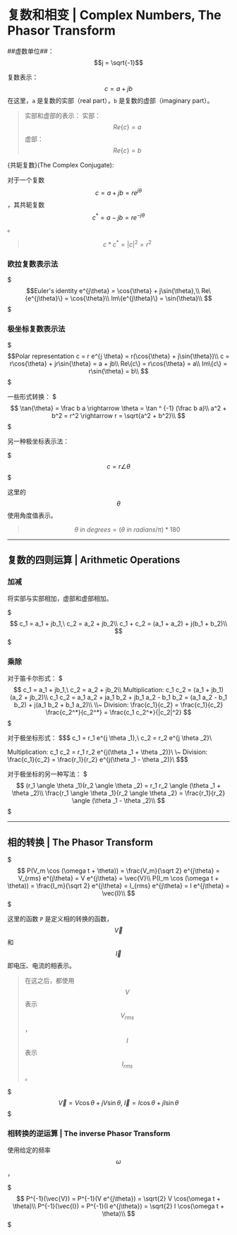 # 复数和相变 | Complex Numbers, The Phasor Transform

##虚数单位##：$$j = \sqrt{-1}$$

复数表示：$$c = a + jb$$
在这里，``a`` 是复数的实部（real part），``b`` 是复数的虚部（imaginary part）。

> 实部和虚部的表示：
> 实部：$$Re\{c\} = a$$
> 虚部：$$Re\{c\} = b$$

{共轭复数}(The Complex Conjugate):

对于一个复数 $$c = a + jb = r e^{j\theta}$$，其共轭复数 $$c^* = a - jb = r e^{-j\theta}$$。

> $$c * c^* = |c|^2 = r^2$$

### 欧拉复数表示法

$$$Euler's identity
e^{j\theta} = \cos{\theta} + j\sin{\theta},\\
Re\{e^{j\theta}\} = \cos{\theta}\\
Im\{e^{j\theta}\} = \sin{\theta}\\
$$$

### 极坐标复数表示法

$$$Polar representation
c = r e^{j \theta} = r(\cos{\theta} + j\sin{\theta})\\
c = r\cos{\theta} + jr\sin{\theta} = a + jb\\
Re\{c\} = r\cos{\theta} = a\\
Im\{c\} = r\sin{\theta} = b\\
$$$

一些形式转换：
$$$
\tan{\theta} = \frac b a \rightarrow \theta = \tan ^ {-1} (\frac b a)\\
a^2 + b^2 = r^2 \rightarrow r = \sqrt{a^2 + b^2}\\
$$$

另一种极坐标表示法：

$$$
c = r\angle \theta
$$$

这里的 $$\theta$$ 使用角度值表示。

> $$\theta\ in\ degrees = (\theta\ in\ radians / \pi) * 180$$

- - -

## 复数的四则运算 | Arithmetic Operations

### 加减

将实部与实部相加，虚部和虚部相加。

$$$
c_1 = a_1 + jb_1,\ c_2 = a_2 + jb_2\\
c_1 + c_2 = (a_1 + a_2) + j(b_1 + b_2)\\
$$$

### 乘除

对于笛卡尔形式：
$$$
c_1 = a_1 + jb_1,\ c_2 = a_2 + jb_2\\
Multiplication:
c_1 c_2 = (a_1 + jb_1)(a_2 + jb_2)\\
c_1 c_2 = a_1 a_2 + ja_1 b_2 + jb_1 a_2 - b_1 b_2 = (a_1 a_2 - b_1 b_2) + j(a_1 b_2 + b_1 a_2)\\
\\~
Division:
\frac{c_1}{c_2} = \frac{c_1}{c_2} \frac{c_2^*}{c_2^*} = \frac{c_1 c_2^*}{|c_2|^2}
$$$

对于极坐标形式：
$$$
c_1 = r_1 e^{j \theta _1},\ c_2 = r_2 e^{j \theta _2}\\

Multiplication: c_1 c_2 = r_1 r_2 e^{j(\theta _1 + \theta _2)}\\
\\~
Division:
\frac{c_1}{c_2} = \frac{r_1}{r_2} e^{j(\theta _1 - \theta _2)}\\
$$$

对于极坐标的另一种写法：
$$$
(r_1 \angle \theta _1)(r_2 \angle \theta _2) = r_1 r_2 \angle (\theta _1 + \theta _2)\\
\frac{r_1 \angle \theta _1}{r_2 \angle \theta _2} = \frac{r_1}{r_2} \angle (\theta _1 - \theta _2)\\
$$$

- - -

## 相的转换 | The Phasor Transform 

$$$
P(V_m \cos (\omega t + \theta)) = \frac{V_m}{\sqrt 2} e^{j\theta} = V_{rms} e^{j\theta} = V e^{j\theta} = \vec{V}\\
P(I_m \cos (\omega t + \theta)) = \frac{I_m}{\sqrt 2} e^{j\theta} = I_{rms} e^{j\theta} = I e^{j\theta} = \vec{I}\\
$$$

这里的函数 ``P`` 是定义相的转换的函数，$$\vec{V}$$ 和 $$\vec{I}$$ 即电压、电流的相表示。

> 在这之后，都使用 $$V$$ 表示 $$V_{rms}$$，$$I$$ 表示 $$I_{rms}$$。

$$$
\vec{V} = V \cos{\theta} + jV \sin{\theta},\ \vec{I} = I \cos{\theta} + jI \sin{\theta}
$$$

### 相转换的逆运算 | The inverse Phasor Transform

使用给定的频率 $$\omega$$，

$$$
P^{-1}(\vec{V}) = P^{-1}(V e^{j\theta}) = \sqrt{2} V \cos(\omega t + \theta)\\
P^{-1}(\vec{I}) = P^{-1}(I e^{j\theta}) = \sqrt{2} I \cos(\omega t + \theta)\\
$$$
